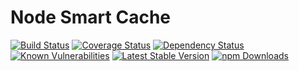 # Node Smart Cache

[![Build Status](https://travis-ci.org/RemyJeancolas/node-smart-cache.svg?branch=master)](https://travis-ci.org/RemyJeancolas/node-smart-cache)
[![Coverage Status](https://coveralls.io/repos/github/RemyJeancolas/node-smart-cache/badge.svg)](https://coveralls.io/github/RemyJeancolas/node-smart-cache)
[![Dependency Status](https://gemnasium.com/badges/github.com/RemyJeancolas/node-smart-cache.svg)](https://gemnasium.com/github.com/RemyJeancolas/node-smart-cache)
[![Known Vulnerabilities](https://snyk.io/test/github/RemyJeancolas/node-smart-cache/badge.svg)](https://snyk.io/test/github/RemyJeancolas/node-smart-cache)
[![Latest Stable Version](https://img.shields.io/npm/v/node-smart-cache.svg)](https://www.npmjs.com/package/node-smart-cache)
[![npm Downloads](https://img.shields.io/npm/dm/node-smart-cache.svg)](https://www.npmjs.com/package/node-smart-cache)